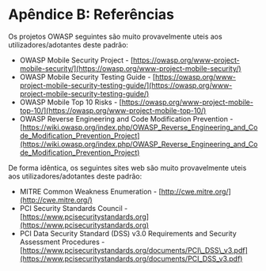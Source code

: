 # Apêndice B: Referências

Os projetos OWASP seguintes são muito provavelmente uteis aos utilizadores/adotantes deste padrão:

- OWASP Mobile Security Project - [https://owasp.org/www-project-mobile-security/](https://owasp.org/www-project-mobile-security/)
- OWASP Mobile Security Testing Guide - [https://owasp.org/www-project-mobile-security-testing-guide/](https://owasp.org/www-project-mobile-security-testing-guide/)
- OWASP Mobile Top 10 Risks - [https://owasp.org/www-project-mobile-top-10/](https://owasp.org/www-project-mobile-top-10/)
- OWASP Reverse Engineering and Code Modification Prevention - [https://wiki.owasp.org/index.php/OWASP_Reverse_Engineering_and_Code_Modification_Prevention_Project](https://wiki.owasp.org/index.php/OWASP_Reverse_Engineering_and_Code_Modification_Prevention_Project)

De forma idêntica, os seguintes sites web são muito provavelmente uteis aos utilizadores/adotantes deste padrão:

- MITRE Common Weakness Enumeration - [http://cwe.mitre.org/](http://cwe.mitre.org/)
- PCI Security Standards Council - [https://www.pcisecuritystandards.org](https://www.pcisecuritystandards.org)
- PCI Data Security Standard (DSS) v3.0 Requirements and Security Assessment Procedures - [https://www.pcisecuritystandards.org/documents/PCI\_DSS\_v3.pdf](https://www.pcisecuritystandards.org/documents/PCI_DSS_v3.pdf)
